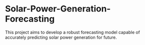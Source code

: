 # Solar-Power-Generation-Forecasting
This project aims to develop a robust forecasting model capable of accurately predicting solar power generation for future.

